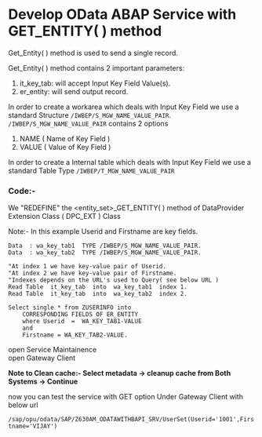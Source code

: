 # Develop OData ABAP Service with GET_ENTITY( ) method

Get_Entity( ) method is used to send a single record.

 Get_Entity( ) method contains 2 important parameters:
 1. it_key_tab: will accept Input Key Field Value(s).
 2. er_entity: will send output record.

In order to create a workarea which deals with Input Key Field we use a standard Structure `/IWBEP/S_MGW_NAME_VALUE_PAIR`.<br>
`/IWBEP/S_MGW_NAME_VALUE_PAIR` contains 2 options
1. NAME  (  Name of Key Field )
2. VALUE ( Value of Key Field )

In order to create a Internal table which deals with Input Key Field we use a standard Table Type `/IWBEP/T_MGW_NAME_VALUE_PAIR`

### Code:- 

We "REDEFINE" the <entity_set>_GET_ENTITY( ) method of DataProvider Extension Class ( DPC_EXT ) Class

Note:- In this example Userid and Firstname are key fields.

```
Data  : wa_key_tab1  TYPE /IWBEP/S_MGW_NAME_VALUE_PAIR.
Data  : wa_key_tab2  TYPE /IWBEP/S_MGW_NAME_VALUE_PAIR.    

"At index 1 we have key-value pair of Userid.
"At index 2 we have key-value pair of Firstname.
"Indexes depends on the URL's used to Query( see below URL )
Read Table  it_key_tab  into  wa_key_tab1  index 1. 
Read Table  it_key_tab  into  wa_key_tab2  index 2. 
    
Select single * from ZUSERINFO into
    CORRESPONDING FIELDS OF ER_ENTITY
    where Userid  =  WA_KEY_TAB1-VALUE
    and
    Firstname = WA_KEY_TAB2-VALUE.
```

open Service Maintainence<br>
open Gateway Client

**Note to Clean cache:- Select metadata  -> cleanup cache from Both Systems -> Continue**

now you can test the service with GET option Under Gateway Client with below url

`/sap/opu/odata/SAP/Z630AM_ODATAWITHBAPI_SRV/UserSet(Userid='1001',Firstname='VIJAY')`

